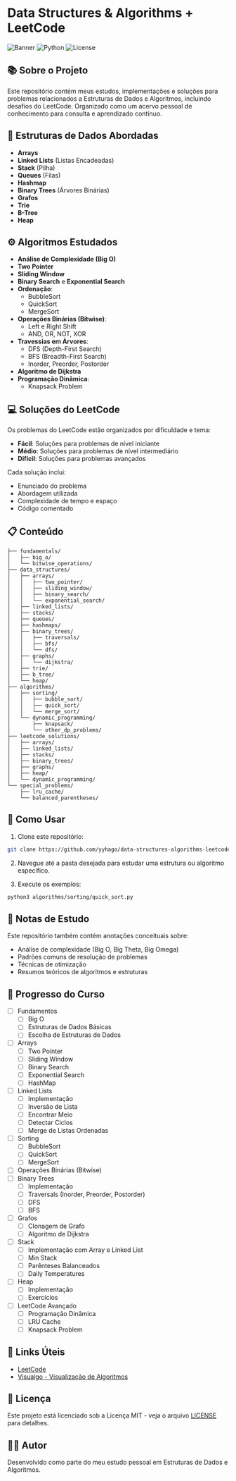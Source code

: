 # Data Structures & Algorithms + LeetCode

![Banner](https://img.shields.io/badge/Status-Em%20Desenvolvimento-brightgreen)
![Python](https://img.shields.io/badge/Python-3.x-blue)
![License](https://img.shields.io/badge/License-MIT-yellow)

## 📚 Sobre o Projeto

Este repositório contém meus estudos, implementações e soluções para problemas relacionados a Estruturas de Dados e Algoritmos, incluindo desafios do LeetCode. Organizado como um acervo pessoal de conhecimento para consulta e aprendizado contínuo.

## 🧠 Estruturas de Dados Abordadas

- **Arrays**
- **Linked Lists** (Listas Encadeadas)
- **Stack** (Pilha)
- **Queues** (Filas)
- **Hashmap**
- **Binary Trees** (Árvores Binárias)
- **Grafos**
- **Trie**
- **B-Tree**
- **Heap**

## ⚙️ Algoritmos Estudados

- **Análise de Complexidade (Big O)**
- **Two Pointer**
- **Sliding Window**
- **Binary Search** e **Exponential Search**
- **Ordenação**:
  - BubbleSort
  - QuickSort
  - MergeSort
- **Operações Binárias (Bitwise)**:
  - Left e Right Shift
  - AND, OR, NOT, XOR
- **Travessias em Árvores**:
  - DFS (Depth-First Search)
  - BFS (Breadth-First Search)
  - Inorder, Preorder, Postorder
- **Algoritmo de Dijkstra**
- **Programação Dinâmica**:
  - Knapsack Problem

## 💻 Soluções do LeetCode

Os problemas do LeetCode estão organizados por dificuldade e tema:

- **Fácil**: Soluções para problemas de nível iniciante
- **Médio**: Soluções para problemas de nível intermediário
- **Difícil**: Soluções para problemas avançados

Cada solução inclui:
- Enunciado do problema
- Abordagem utilizada
- Complexidade de tempo e espaço
- Código comentado

## 📋 Conteúdo 

```
├── fundamentals/
│   ├── big_o/
│   └── bitwise_operations/
├── data_structures/
│   ├── arrays/
│   │   ├── two_pointer/
│   │   ├── sliding_window/
│   │   ├── binary_search/
│   │   └── exponential_search/
│   ├── linked_lists/
│   ├── stacks/
│   ├── queues/
│   ├── hashmaps/
│   ├── binary_trees/
│   │   ├── traversals/
│   │   ├── bfs/
│   │   └── dfs/
│   ├── graphs/
│   │   └── dijkstra/
│   ├── trie/
│   ├── b_tree/
│   └── heap/
├── algorithms/
│   ├── sorting/
│   │   ├── bubble_sort/
│   │   ├── quick_sort/
│   │   └── merge_sort/
│   └── dynamic_programming/
│       ├── knapsack/
│       └── other_dp_problems/
├── leetcode_solutions/
│   ├── arrays/
│   ├── linked_lists/
│   ├── stacks/
│   ├── binary_trees/
│   ├── graphs/
│   ├── heap/
│   └── dynamic_programming/
└── special_problems/
    ├── lru_cache/
    └── balanced_parentheses/
```

## 🚀 Como Usar

1. Clone este repositório:
```bash
git clone https://github.com/yyhago/data-structures-algorithms-leetcode.git
```

2. Navegue até a pasta desejada para estudar uma estrutura ou algoritmo específico.

3. Execute os exemplos:
```bash
python3 algorithms/sorting/quick_sort.py
```

## 📝 Notas de Estudo

Este repositório também contém anotações conceituais sobre:
- Análise de complexidade (Big O, Big Theta, Big Omega)
- Padrões comuns de resolução de problemas
- Técnicas de otimização
- Resumos teóricos de algoritmos e estruturas

## 🔄 Progresso do Curso

- [ ] Fundamentos
  - [ ] Big O
  - [ ] Estruturas de Dados Básicas
  - [ ] Escolha de Estruturas de Dados
- [ ] Arrays
  - [ ] Two Pointer
  - [ ] Sliding Window
  - [ ] Binary Search
  - [ ] Exponential Search
  - [ ] HashMap
- [ ] Linked Lists
  - [ ] Implementação
  - [ ] Inversão de Lista
  - [ ] Encontrar Meio
  - [ ] Detectar Ciclos
  - [ ] Merge de Listas Ordenadas
- [ ] Sorting
  - [ ] BubbleSort
  - [ ] QuickSort
  - [ ] MergeSort
- [ ] Operações Binárias (Bitwise)
- [ ] Binary Trees
  - [ ] Implementação
  - [ ] Traversals (Inorder, Preorder, Postorder)
  - [ ] DFS
  - [ ] BFS
- [ ] Grafos
  - [ ] Clonagem de Grafo
  - [ ] Algoritmo de Dijkstra
- [ ] Stack
  - [ ] Implementação com Array e Linked List
  - [ ] Min Stack
  - [ ] Parênteses Balanceados
  - [ ] Daily Temperatures
- [ ] Heap
  - [ ] Implementação
  - [ ] Exercícios
- [ ] LeetCode Avançado
  - [ ] Programação Dinâmica
  - [ ] LRU Cache
  - [ ] Knapsack Problem

## 🔗 Links Úteis

- [LeetCode](https://leetcode.com/)
- [Visualgo - Visualização de Algoritmos](https://visualgo.net/en)

## 📄 Licença

Este projeto está licenciado sob a Licença MIT - veja o arquivo [LICENSE](LICENSE) para detalhes.

## 👨‍💻 Autor

Desenvolvido como parte do meu estudo pessoal em Estruturas de Dados e Algoritmos.